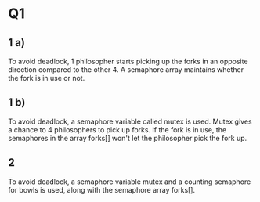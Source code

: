 # Q1

## 1 a)
To avoid deadlock, 1 philosopher starts picking up the forks in an opposite direction compared to the other 4. A semaphore array maintains whether the fork is in use or not.

## 1 b)
To avoid deadlock, a semaphore variable called mutex is used. Mutex gives a chance to 4 philosophers to pick up forks. If the fork is in use, the semaphores in the array forks[] won't let the philosopher pick the fork up.

## 2 

To avoid deadlock, a semaphore variable mutex and a counting semaphore for bowls is used, along with the semaphore array forks[].


